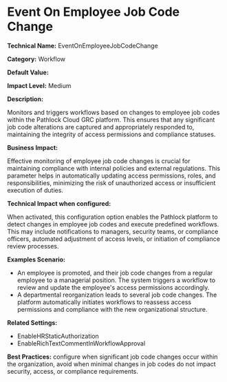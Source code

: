 # Event On Employee Job Code Change

**Technical Name:** EventOnEmployeeJobCodeChange

**Category:** Workflow

**Default Value:**

**Impact Level:** Medium

**Description:**

Monitors and triggers workflows based on changes to employee job codes within the Pathlock Cloud GRC platform. This ensures that any significant job code alterations are captured and appropriately responded to, maintaining the integrity of access permissions and compliance statuses.

**Business Impact:**

Effective monitoring of employee job code changes is crucial for maintaining compliance with internal policies and external regulations. This parameter helps in automatically updating access permissions, roles, and responsibilities, minimizing the risk of unauthorized access or insufficient execution of duties.

**Technical Impact when configured:**

When activated, this configuration option enables the Pathlock platform to detect changes in employee job codes and execute predefined workflows. This may include notifications to managers, security teams, or compliance officers, automated adjustment of access levels, or initiation of compliance review processes.

**Examples Scenario:**

- An employee is promoted, and their job code changes from a regular employee to a managerial position. The system triggers a workflow to review and update the employee's access permissions accordingly.
- A departmental reorganization leads to several job code changes. The platform automatically initiates workflows to reassess access permissions and compliance with the new organizational structure.

**Related Settings:**

- EnableHRStaticAuthorization
- EnableRichTextCommentInWorkflowApproval

**Best Practices:** configure when significant job code changes occur within the organization, avoid when minimal changes in job codes do not impact security, access, or compliance requirements.